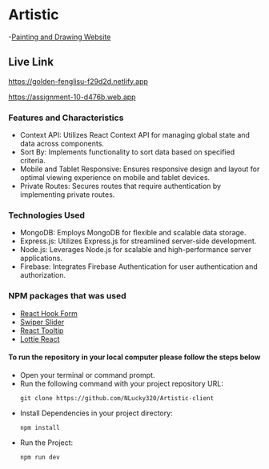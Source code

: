 # Artistic

-[Painting and Drawing Website](https://golden-fenglisu-f29d2d.netlify.app)

## Live Link

https://golden-fenglisu-f29d2d.netlify.app

https://assignment-10-d476b.web.app

### Features and Characteristics

- Context API: Utilizes React Context API for managing global state and data across components.
- Sort By: Implements functionality to sort data based on specified criteria.
- Mobile and Tablet Responsive: Ensures responsive design and layout for optimal viewing experience on mobile and tablet devices.
- Private Routes: Secures routes that require authentication by implementing private routes.

### Technologies Used 

- MongoDB: Employs MongoDB for flexible and scalable data storage.
- Express.js: Utilizes Express.js for streamlined server-side development.
- Node.js: Leverages Node.js for scalable and high-performance server applications.
- Firebase: Integrates Firebase Authentication for user authentication and authorization.
  
### NPM packages that was used

- [React Hook Form](https://react-hook-form.com/)
- [Swiper Slider](https://swiperjs.com/)
- [React Tooltip](https://react-tooltip.com/)
- [Lottie React](https://www.npmjs.com/package/lottie-react)
  
#### To run the repository in your local computer please follow the steps below
- Open your terminal or command prompt.
- Run the following command with your project repository URL: <pre>`git clone https://github.com/NLucky320/Artistic-client`</pre> 
- Install Dependencies in your project directory:  <pre>`npm install`</pre>
- Run the Project: <pre>`npm run dev`</pre> 
